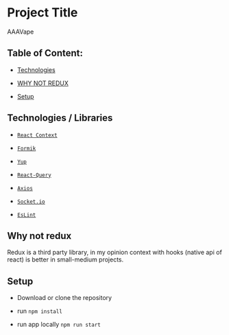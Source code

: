 
# Project Title

AAAVape

  

## Table of Content:

 

-  [Technologies](#technologies)

-  [WHY NOT REDUX](#why-not-redux)

-  [Setup](#setup)



## Technologies / Libraries


- [`React Context`](https://reactjs.org/docs/context.html)

- [`Formik`](https://formik.org)

- [`Yup`](https://github.com/jquense/yup)

- [`React-Query`](https://react-query.tanstack.com/overview)

- [`Axios`](https://axios-http.com/docs/intro)

- [`Socket.io`](https://socket.io/)


- [`EsLint`](https://eslint.org/)

  

## Why not redux

Redux is a third party library, in my opinion context with hooks (native api of react) is better in small-medium projects.

  
  

## Setup

- Download or clone the repository

- run `npm install`

- run app locally `npm run start`
